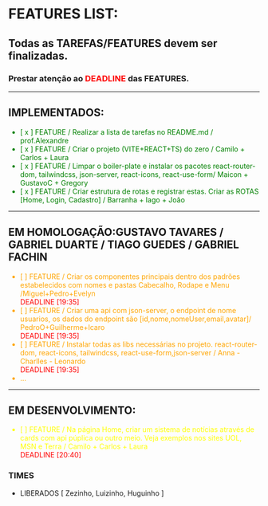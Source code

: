 # FEATURES LIST:

## Todas as TAREFAS/FEATURES devem ser finalizadas.
### Prestar atenção ao <span style="color:red">DEADLINE</span> das FEATURES. 

---
## IMPLEMENTADOS:
<ul style="color:green">
<li>[ x ] FEATURE / Realizar a lista de tarefas no README.md / prof.Alexandre </li>
<li>[ x ] FEATURE / Criar o projeto (VITE+REACT+TS) do zero / Camilo + Carlos + Laura</li>
<li>[ x ] FEATURE / Limpar o boiler-plate e instalar os pacotes react-router-dom, tailwindcss, json-server, react-icons, react-use-form/ Maicon + GustavoC + Gregory  </li>
<li>[ x ] FEATURE / Criar estrutura de rotas e registrar estas. Criar as ROTAS [Home, Login, Cadastro] / Barranha + Iago + João </li> 

</ul>

---
## EM HOMOLOGAÇÃO:GUSTAVO TAVARES / GABRIEL DUARTE / TIAGO GUEDES / GABRIEL FACHIN
<ul style="color:orange">
<li>[   ] FEATURE / Criar os componentes principais dentro dos padrões estabelecidos com nomes e pastas Cabecalho, Rodape e Menu /Miguel+Pedro+Evelyn </li><span style="color:red">DEADLINE [19:35]</span>
<li>[   ] FEATURE / Criar uma api com json-server, o endpoint de nome usuarios, os dados do endpoint são [id,nome,nomeUser,email,avatar]/ PedroO+Guilherme+Icaro</li><span style="color:red">DEADLINE [19:35]</span>
<li>[   ] FEATURE / Instalar todas as libs necessárias no projeto. react-router-dom, react-icons, tailwindcss, react-use-form,json-server / Anna - Charlles - Leonardo</li><span style="color:red">DEADLINE [19:35]</span>
   <li> ... </li>
</ul>

---
## EM DESENVOLVIMENTO:
<ul style="color:yellow">

<li>[   ] FEATURE / Na página Home, criar um sistema de notícias através de cards com api púplica ou outro meio. Veja exemplos nos sites UOL, MSN e Terra / Camilo + Carlos + Laura</li><span style="color:red">DEADLINE [20:40]</span>

</ul>

### TIMES
- LIBERADOS
[ Zezinho, Luizinho, Huguinho ]
